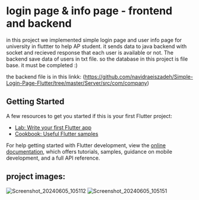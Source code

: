 # login page & info page - frontend and backend

in this project we implemented simple login page and user info page for university in fluttter to help AP student. it sends data to java backend with socket and recieved response that each user is available or not. 
The backend save data of users in txt file. so the database in this project is file base. it must be completed :)

the backend file is in this linkk: (https://github.com/navidraeiszadeh/Simple-Login-Page-Flutter/tree/master/Server/src/com/company)
## Getting Started

A few resources to get you started if this is your first Flutter project:

- [Lab: Write your first Flutter app](https://docs.flutter.dev/get-started/codelab)
- [Cookbook: Useful Flutter samples](https://docs.flutter.dev/cookbook)

For help getting started with Flutter development, view the
[online documentation](https://docs.flutter.dev/), which offers tutorials,
samples, guidance on mobile development, and a full API reference.

## project images:

![Screenshot_20240605_105112](https://github.com/navidraeiszadeh/Simple-Login-Page-Flutter/assets/98542607/fbfe6acc-d180-4bcd-84b1-76c01486a98a)
![Screenshot_20240605_105151](https://github.com/navidraeiszadeh/Simple-Login-Page-Flutter/assets/98542607/a9d7773d-c60c-48bd-8711-21e567296bca)
